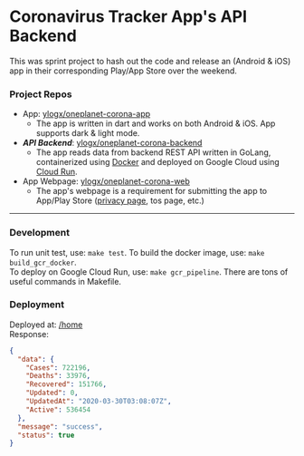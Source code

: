 # Coronavirus Tracker App's API Backend

This was sprint project to hash out the code and release an (Android & iOS) app in their corresponding Play/App Store over the weekend.


### Project Repos

* App: [ylogx/oneplanet-corona-app](https://github.com/ylogx/oneplanet-corona-app)
  - The app is written in dart and works on both Android & iOS. App supports dark & light mode.
* ***API Backend***: [ylogx/oneplanet-corona-backend](https://github.com/ylogx/oneplanet-corona-backend)
  - The app reads data from backend REST API written in GoLang, containerized using [Docker][docker] and deployed on Google Cloud using [Cloud Run][gc-cloud-run].
* App Webpage: [ylogx/oneplanet-corona-web](https://github.com/ylogx/oneplanet-corona-web)
  - The app's webpage is a requirement for submitting the app to App/Play Store ([privacy page][privacy-page], tos page, etc.)

---

### Development

To run unit test, use: `make test`. To build the docker image, use: `make build_gcr_docker`.  
To deploy on Google Cloud Run, use: `make gcr_pipeline`. There are tons of useful commands in Makefile.

### Deployment

Deployed at: [/home][api-home-response]  
Response:
```json
{
  "data": {
    "Cases": 722196,
    "Deaths": 33976,
    "Recovered": 151766,
    "Updated": 0,
    "UpdatedAt": "2020-03-30T03:08:07Z",
    "Active": 536454
  },
  "message": "success",
  "status": true
}
```

[gc-cloud-run]: https://cloud.google.com/run/
[docker]: https://shubham.chaudhary.xyz/blog/docker/101
[privacy-page]: https://corona.oneplanet.us/privacy
[api-home-response]: https://api.corona.oneplanet.us/home
